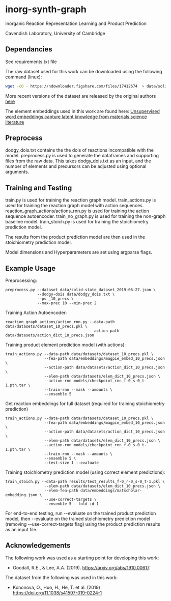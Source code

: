 # inorg-synth-graph

Inorganic Reaction Representation Learning and Product Prediction

Cavendish Laboratory, University of Cambridge

## Dependancies 

See requirements.txt file

The raw dataset used for this work can be downloaded using the following command (linux):

```sh
wget -cO - https://ndownloader.figshare.com/files/17412674  > data/solid-state_dataset_2019-06-27.json
```

More recent versions of the dataset are released by the original authors [here](https://github.com/CederGroupHub/text-mined-synthesis_public)

The element embeddings used in this work are found here: [Unsupervised word embeddings capture latent knowledge from materials science literature](https://www.nature.com/articles/s41586-019-1335-8)

## Preprocess

dodgy_dois.txt contains the the dois of reactions incompatible with the model.
preprocess.py is used to generate the dataframes and supporting files from the raw data. 
This takes dodgy_dois.txt as an input, and the number of elements and precursors can be adjusted using optional arguments.

## Training and Testing

train.py is used for training the reaction graph model.
train_actions.py is used for training the reaction graph model with action sequences.
reaction_graph_actions/actions_rnn.py is used for training the action sequence autoencoder.
train_no_graph.py is used for training the non-graph baseline model.
train_stoich.py is used for training the stoichiometry prediction model.

The results from the product prediction model are then used in the stoichiometry prediction model.

Model dimensions and Hyperparameters are set using argparse flags.

## Example Usage

Preprocessing:
```
preprocess.py --dataset data/solid-state_dataset_2019-06-27.json \
              --dodgy-dois data/dodgy_dois.txt \
              --ps _10_precs \
              --max-prec 10 --min-prec 2
```

Training Action Autoencoder:
```
reaction_graph_actions/action_rnn.py --data-path data/datasets/dataset_10_precs.pkl \
                                     --action-path data/datasets/action_dict_10_precs.json 
```

Training product element prediction model (with actions):
```
train_actions.py --data-path data/datasets/dataset_10_precs.pkl \
                 --fea-path data/embeddings/magpie_embed_10_precs.json \
                 --action-path data/datasets/action_dict_10_precs.json \
                 --elem-path data/datasets/elem_dict_10_precs.json \
                 --action-rnn models/checkpoint_rnn_f-0_s-0_t-1.pth.tar \
                 --train-rnn --mask --amounts \
                 --ensemble 5 
```

Get reaction embeddings for full dataset (required for training stoichiometry prediction)
```
train_actions.py --data-path data/datasets/dataset_10_precs.pkl \
                 --fea-path data/embeddings/magpie_embed_10_precs.json \
                 --action-path data/datasets/action_dict_10_precs.json \
                 --elem-path data/datasets/elem_dict_10_precs.json \
                 --action-rnn models/checkpoint_rnn_f-0_s-0_t-1.pth.tar \
                 --train-rnn --mask --amounts \
                 --ensemble 5 \
                 --test-size 1 --evaluate
```

Training stoichiometry prediction model (using correct element predictions):
```
train_stoich.py --data-path results/test_results_f-0_r-0_s-0_t-1.pkl \
                 --elem-path data/datasets/elem_dict_10_precs.json \
                 --elem-fea-path data/embeddings/matscholar-embedding.json \
                 --use-correct-targets \
                 --ensemble 5 --fold-id 1
```

For end-to-end testing, run --evaluate on the trained product prediction model, then --evaluate on the trained stoichiometry prediction model (removing --use-correct-targets flag) using the product prediction results as an input file.

## Acknowledgements

The following work was used as a starting point for developing this work:
- Goodall, R.E., & Lee, A.A. (2019). https://arxiv.org/abs/1910.00617.

The dataset from the following was used in this work:
- Kononova, O., Huo, H., He, T. et al. (2019)  https://doi.org/11.1038/s41597-019-0224-1 




